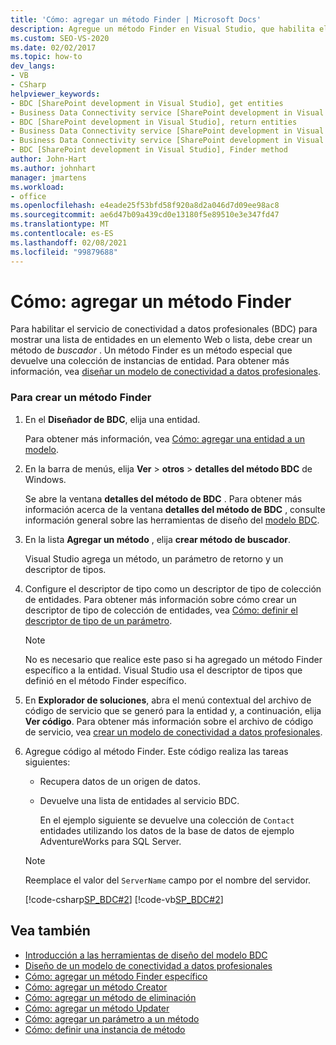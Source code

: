 ```yaml
---
title: 'Cómo: agregar un método Finder | Microsoft Docs'
description: Agregue un método Finder en Visual Studio, que habilita el servicio de conectividad a datos profesionales (BDC) para mostrar una lista de entidades en un elemento Web o lista de SharePoint.
ms.custom: SEO-VS-2020
ms.date: 02/02/2017
ms.topic: how-to
dev_langs:
- VB
- CSharp
helpviewer_keywords:
- BDC [SharePoint development in Visual Studio], get entities
- Business Data Connectivity service [SharePoint development in Visual Studio], return entities
- BDC [SharePoint development in Visual Studio], return entities
- Business Data Connectivity service [SharePoint development in Visual Studio], Finder method
- Business Data Connectivity service [SharePoint development in Visual Studio], get entities
- BDC [SharePoint development in Visual Studio], Finder method
author: John-Hart
ms.author: johnhart
manager: jmartens
ms.workload:
- office
ms.openlocfilehash: e4eade25f53bfd58f920a8d2a046d7d09ee98ac8
ms.sourcegitcommit: ae6d47b09a439cd0e13180f5e89510e3e347fd47
ms.translationtype: MT
ms.contentlocale: es-ES
ms.lasthandoff: 02/08/2021
ms.locfileid: "99879688"
---
```

# <a name="how-to-add-a-finder-method"></a>Cómo: agregar un método Finder
  Para habilitar el servicio de conectividad a datos profesionales (BDC) para mostrar una lista de entidades en un elemento Web o lista, debe crear un método de *buscador* . Un método Finder es un método especial que devuelve una colección de instancias de entidad. Para obtener más información, vea [diseñar un modelo de conectividad a datos profesionales](../sharepoint/designing-a-business-data-connectivity-model.md).

### <a name="to-create-a-finder-method"></a>Para crear un método Finder

1. En el **Diseñador de BDC**, elija una entidad.

    Para obtener más información, vea [Cómo: agregar una entidad a un modelo](../sharepoint/how-to-add-an-entity-to-a-model.md).

2. En la barra de menús, elija **Ver**  >  **otros**  >  **detalles del método BDC** de Windows.

    Se abre la ventana **detalles del método de BDC** . Para obtener más información acerca de la ventana **detalles del método de BDC** , consulte información general sobre las herramientas de diseño del [modelo BDC](../sharepoint/bdc-model-design-tools-overview.md).

3. En la lista **Agregar un método** , elija **crear método de buscador**.

    Visual Studio agrega un método, un parámetro de retorno y un descriptor de tipos.

4. Configure el descriptor de tipo como un descriptor de tipo de colección de entidades. Para obtener más información sobre cómo crear un descriptor de tipo de colección de entidades, vea [Cómo: definir el descriptor de tipo de un parámetro](../sharepoint/how-to-define-the-type-descriptor-of-a-parameter.md).

   > [!NOTE]
   > No es necesario que realice este paso si ha agregado un método Finder específico a la entidad. Visual Studio usa el descriptor de tipos que definió en el método Finder específico.

5. En **Explorador de soluciones**, abra el menú contextual del archivo de código de servicio que se generó para la entidad y, a continuación, elija **Ver código**. Para obtener más información sobre el archivo de código de servicio, vea [crear un modelo de conectividad a datos profesionales](../sharepoint/creating-a-business-data-connectivity-model.md).

6. Agregue código al método Finder. Este código realiza las tareas siguientes:

   - Recupera datos de un origen de datos.

   - Devuelve una lista de entidades al servicio BDC.

     En el ejemplo siguiente se devuelve una colección de `Contact` entidades utilizando los datos de la base de datos de ejemplo AdventureWorks para SQL Server.

   > [!NOTE]
   > Reemplace el valor del `ServerName` campo por el nombre del servidor.

    [!code-csharp[SP_BDC#2](../sharepoint/codesnippet/CSharp/SP_BDC/bdcmodel1/contactservice.cs#2)]
    [!code-vb[SP_BDC#2](../sharepoint/codesnippet/VisualBasic/sp_bdc/bdcmodel1/contactservice.vb#2)]

## <a name="see-also"></a>Vea también
- [Introducción a las herramientas de diseño del modelo BDC](../sharepoint/bdc-model-design-tools-overview.md)
- [Diseño de un modelo de conectividad a datos profesionales](../sharepoint/designing-a-business-data-connectivity-model.md)
- [Cómo: agregar un método Finder específico](../sharepoint/how-to-add-a-specific-finder-method.md)
- [Cómo: agregar un método Creator](../sharepoint/how-to-add-a-creator-method.md)
- [Cómo: agregar un método de eliminación](../sharepoint/how-to-add-a-deleter-method.md)
- [Cómo: agregar un método Updater](../sharepoint/how-to-add-an-updater-method.md)
- [Cómo: agregar un parámetro a un método](../sharepoint/how-to-add-a-parameter-to-a-method.md)
- [Cómo: definir una instancia de método](../sharepoint/how-to-define-a-method-instance.md)
